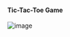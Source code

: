
#### Tic-Tac-Toe Game
![image](https://github.com/anshkhandelwal12/Tic-Tac-Toe-Game/assets/59608260/41cfcf9a-fa14-4820-be20-69c17931a83e)







